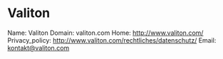 
# Valiton

Name: Valiton
Domain: valiton.com
Home: http://www.valiton.com/
Privacy_policy: http://www.valiton.com/rechtliches/datenschutz/
Email: kontakt@valiton.com
